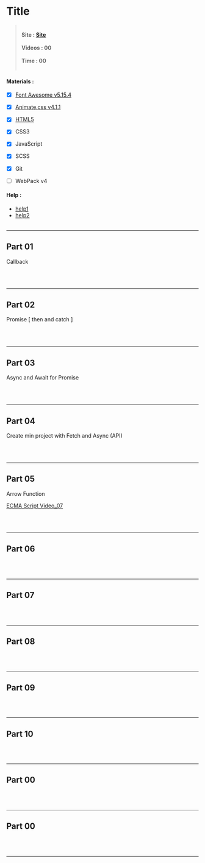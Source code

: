 
# **Title**

> <br> **Site :  [Site](http://microsoft.com/ "Site")**
<br> <br> **Videos : 00**
<br> <br> **Time : 00** 
<br> <br>


#### **Materials :**
- [x] [Font Awesome v5.15.4](https://fontawesome.com/ "fontawesome.com")
- [x] [Animate.css v4.1.1](https://animate.style/ "animate.style")
- [x] [HTML5](https://www.w3schools.com/html/html5_semantic_elements.asp "HTML5 Semantic Elements")
- [x] CSS3
- [x] JavaScript
- [x] SCSS
- [x] Git
- [ ] WebPack v4 


#### **Help :**
* [help1](http://microsoft.com/ "help1")
* [help2](http://microsoft.com/ "help2")
<br><br>



---
## Part 01
Callback

<br><br>

---
## Part 02
Promise [ then and catch ]

<br><br>

---
## Part 03
Async and Await for Promise

<br><br>

---
## Part 04
Create min project with Fetch and Async (API)

<br><br>

---
## Part 05
Arrow Function

[ECMA Script Video_07](https://toplearn.com/c/731r "Toplearn")


<br><br>

---
## Part 06


<br><br>

---
## Part 07


<br><br>

---
## Part 08


<br><br>

---
## Part 09


<br><br>

---
## Part 10


<br><br>

---
## Part 00


<br><br>

---
## Part 00


<br><br>

---